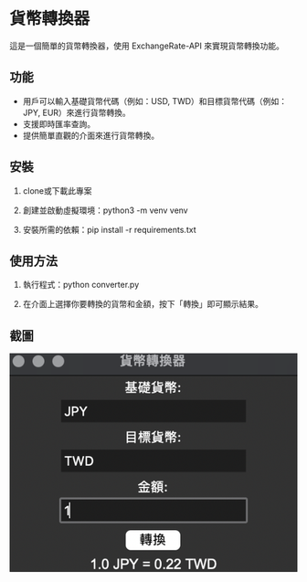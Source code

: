 # 貨幣轉換器

這是一個簡單的貨幣轉換器，使用 ExchangeRate-API 來實現貨幣轉換功能。

## 功能
- 用戶可以輸入基礎貨幣代碼（例如：USD, TWD）和目標貨幣代碼（例如：JPY, EUR）來進行貨幣轉換。
- 支援即時匯率查詢。
- 提供簡單直觀的介面來進行貨幣轉換。

## 安裝
1. clone或下載此專案

2. 創建並啟動虛擬環境：python3 -m venv venv

3. 安裝所需的依賴：pip install -r requirements.txt

## 使用方法
1. 執行程式：python converter.py

2. 在介面上選擇你要轉換的貨幣和金額，按下「轉換」即可顯示結果。

## 截圖

![貨幣轉換器](screenshot.png)


